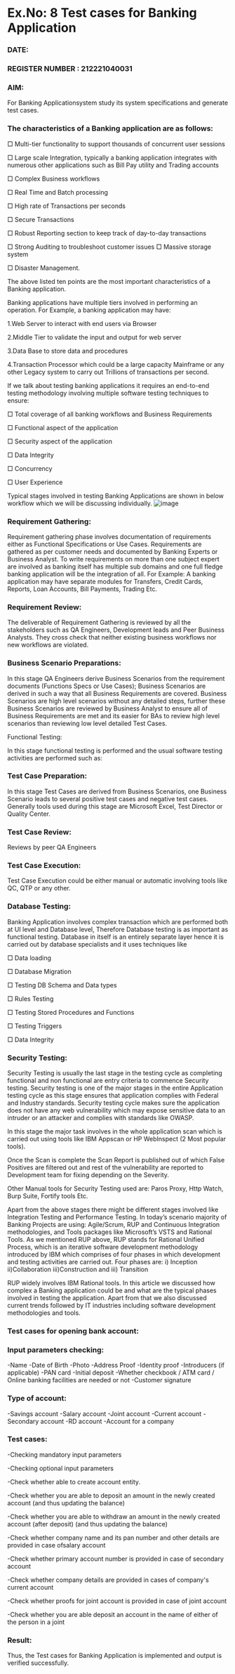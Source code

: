 # Ex.No: 8  Test cases for Banking Application

### DATE:                                                                     
### REGISTER NUMBER : 212221040031
### AIM: 
For Banking Applicationsystem study its system specifications and generate test cases.
### The characteristics of a Banking application are as follows: 
□ Multi-tier functionality to support thousands of concurrent user sessions

□ Large scale Integration, typically a banking application integrates with numerous other applications such as Bill Pay utility and Trading accounts

□ Complex Business workflows

□ Real Time and Batch processing

□ High rate of Transactions per seconds

□ Secure Transactions

□ Robust Reporting section to keep track of day-to-day transactions

□ Strong Auditing to troubleshoot customer issues □ Massive storage system

□ Disaster Management.

The above listed ten points are the most important characteristics of a Banking application.

Banking applications have multiple tiers involved in performing an operation. For Example, a banking application may have:

  1.Web Server to interact with end users via Browser
  
  2.Middle Tier to validate the input and output for web server
  
  3.Data Base to store data and procedures
  
  4.Transaction Processor which could be a large capacity Mainframe or any other Legacy system to carry out Trillions of 
    transactions per second.
  
If we talk about testing banking applications it requires an end-to-end testing methodology involving multiple software testing techniques to ensure:

□ Total coverage of all banking workflows and Business Requirements

□ Functional aspect of the application

□ Security aspect of the application

□ Data Integrity

□ Concurrency

□ User Experience

Typical stages involved in testing Banking Applications are shown in below workflow which we will be discussing individually.
![image](https://github.com/user-attachments/assets/dc791695-84ab-4733-980c-5448c025eafe)




### Requirement Gathering: 
Requirement gathering phase involves documentation of requirements either as Functional Specifications or Use Cases. Requirements are gathered as per customer needs and documented by Banking Experts or Business Analyst. To write requirements on more than one subject expert are involved as banking itself has multiple sub domains and one full fledge banking application will be the integration of all. For Example: A banking application may have separate modules for Transfers, Credit Cards, Reports, Loan Accounts, Bill Payments, Trading Etc.


### Requirement Review: 
The deliverable of Requirement Gathering is reviewed by all the stakeholders such as QA Engineers, Development leads and Peer Business Analysts. They cross check that neither existing business workflows nor new workflows are violated.



### Business Scenario Preparations: 
In this stage QA Engineers derive Business Scenarios from the requirement documents (Functions Specs or Use Cases); Business Scenarios are derived in such a way that all Business Requirements are covered. Business Scenarios are high level scenarios without any detailed steps, further these Business Scenarios are reviewed by Business Analyst to ensure all of Business Requirements are met and its easier for BAs to review high level scenarios than reviewing low level detailed Test Cases.

Functional Testing:

In this stage functional testing is performed and the usual software testing activities are performed such as:




### Test Case Preparation: 
In this stage Test Cases are derived from Business Scenarios, one Business Scenario leads to several positive test cases and negative test cases. Generally tools used during this stage are Microsoft Excel, Test Director or Quality Center.

### Test Case Review: 
Reviews by peer QA Engineers

### Test Case Execution: 
Test Case Execution could be either manual or automatic involving tools like QC, QTP or any other.

### Database Testing: 
Banking Application involves complex transaction which are performed both at UI level and Database level, Therefore Database testing is as important as functional testing. Database in itself is an entirely separate layer hence it is carried out by database specialists and it uses techniques like

□ Data loading

□ Database Migration

□ Testing DB Schema and Data types

□ Rules Testing

□ Testing Stored Procedures and Functions

□ Testing Triggers

□ Data Integrity

### Security Testing: 
 Security Testing is usually the last stage in the testing cycle as completing functional and non functional are entry criteria to commence Security testing. Security testing is one of the major stages in the entire Application testing cycle as this stage ensures that application complies with Federal and Industry standards. Security testing cycle makes sure the application does not have any web vulnerability which may expose sensitive data to an intruder or an attacker and complies with standards like OWASP.

In this stage the major task involves in the whole application scan which is carried out using tools like IBM Appscan or HP WebInspect (2 Most popular tools).

Once the Scan is complete the Scan Report is published out of which False Positives are filtered out and rest of the vulnerability are reported to Development team for fixing depending on the Severity.

Other Manual tools for Security Testing used are: Paros Proxy, Http Watch, Burp Suite, Fortify tools Etc.

Apart from the above stages there might be different stages involved like Integration Testing and Performance Testing. In today’s scenario majority of Banking Projects are using: Agile/Scrum, RUP and Continuous Integration methodologies, and Tools packages like Microsoft’s VSTS and Rational Tools. As we mentioned RUP above, RUP stands for Rational Unified Process, which is an iterative software development methodology introduced by IBM which comprises of four phases in which development and testing activities are carried
out. Four phases are: i) Inception ii)Collaboration iii)Construction and iii) Transition

RUP widely involves IBM Rational tools. In this article we discussed how complex a Banking application could be and what are the typical phases involved in testing the application. Apart from that we also discussed current trends followed by IT industries including software development methodologies and tools.


### Test cases for opening bank account:

### Input parameters checking: 
 -Name
-Date of Birth
-Photo
-Address Proof
-Identity proof
-Introducers (if applicable)
-PAN card
-Initial deposit
-Whether checkbook / ATM card / Online banking facilities are needed or not -Customer signature

### Type of account: 
-Savings account
-Salary account
-Joint account
-Current account
-Secondary account
-RD account
-Account for a company

### Test cases: 
-Checking mandatory input parameters

-Checking optional input parameters

-Check whether able to create account entity.

-Check whether you are able to deposit an amount in the newly created account (and thus updating the balance)

-Check whether you are able to withdraw an amount in the newly created account (after deposit) (and thus updating the balance)

-Check whether company name and its pan number and other details are provided in case ofsalary account

-Check whether primary account number is provided in case of secondary account

-Check whether company details are provided in cases of company's current account

-Check whether proofs for joint account is provided in case of joint account

-Check whether you are able deposit an account in the name of either of the person in a joint


### Result:
Thus, the Test cases for Banking Application is implemented and output is verified successfully. 
